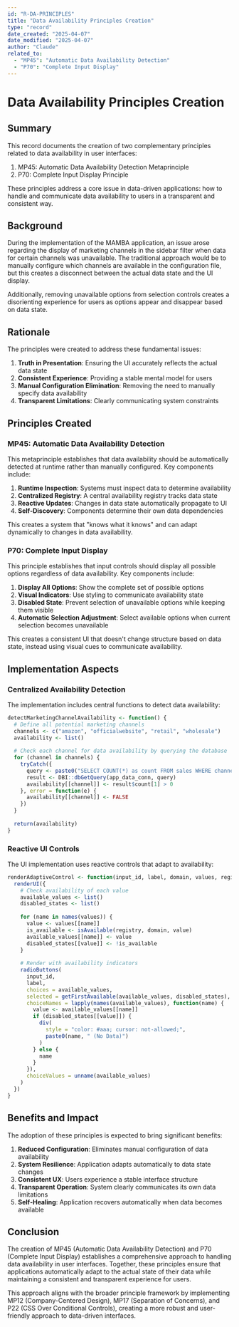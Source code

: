 ```yaml
---
id: "R-DA-PRINCIPLES"
title: "Data Availability Principles Creation"
type: "record"
date_created: "2025-04-07"
date_modified: "2025-04-07"
author: "Claude"
related_to:
  - "MP45": "Automatic Data Availability Detection"
  - "P70": "Complete Input Display"
---
```


# Data Availability Principles Creation

## Summary

This record documents the creation of two complementary principles related to data availability in user interfaces:

1. MP45: Automatic Data Availability Detection Metaprinciple
2. P70: Complete Input Display Principle

These principles address a core issue in data-driven applications: how to handle and communicate data availability to users in a transparent and consistent way.

## Background

During the implementation of the MAMBA application, an issue arose regarding the display of marketing channels in the sidebar filter when data for certain channels was unavailable. The traditional approach would be to manually configure which channels are available in the configuration file, but this creates a disconnect between the actual data state and the UI display.

Additionally, removing unavailable options from selection controls creates a disorienting experience for users as options appear and disappear based on data state.

## Rationale

The principles were created to address these fundamental issues:

1. **Truth in Presentation**: Ensuring the UI accurately reflects the actual data state
2. **Consistent Experience**: Providing a stable mental model for users
3. **Manual Configuration Elimination**: Removing the need to manually specify data availability
4. **Transparent Limitations**: Clearly communicating system constraints

## Principles Created

### MP45: Automatic Data Availability Detection

This metaprinciple establishes that data availability should be automatically detected at runtime rather than manually configured. Key components include:

1. **Runtime Inspection**: Systems must inspect data to determine availability
2. **Centralized Registry**: A central availability registry tracks data state
3. **Reactive Updates**: Changes in data state automatically propagate to UI
4. **Self-Discovery**: Components determine their own data dependencies

This creates a system that "knows what it knows" and can adapt dynamically to changes in data availability.

### P70: Complete Input Display

This principle establishes that input controls should display all possible options regardless of data availability. Key components include:

1. **Display All Options**: Show the complete set of possible options
2. **Visual Indicators**: Use styling to communicate availability state
3. **Disabled State**: Prevent selection of unavailable options while keeping them visible
4. **Automatic Selection Adjustment**: Select available options when current selection becomes unavailable

This creates a consistent UI that doesn't change structure based on data state, instead using visual cues to communicate availability.

## Implementation Aspects

### Centralized Availability Detection

The implementation includes central functions to detect data availability:

```r
detectMarketingChannelAvailability <- function() {
  # Define all potential marketing channels
  channels <- c("amazon", "officialwebsite", "retail", "wholesale")
  availability <- list()
  
  # Check each channel for data availability by querying the database
  for (channel in channels) {
    tryCatch({
      query <- paste0("SELECT COUNT(*) as count FROM sales WHERE channel = '", channel, "'")
      result <- DBI::dbGetQuery(app_data_conn, query)
      availability[[channel]] <- result$count[1] > 0
    }, error = function(e) {
      availability[[channel]] <- FALSE
    })
  }
  
  return(availability)
}
```

### Reactive UI Controls

The UI implementation uses reactive controls that adapt to availability:

```r
renderAdaptiveControl <- function(input_id, label, domain, values, registry) {
  renderUI({
    # Check availability of each value
    available_values <- list()
    disabled_states <- list()
    
    for (name in names(values)) {
      value <- values[[name]]
      is_available <- isAvailable(registry, domain, value)
      available_values[[name]] <- value
      disabled_states[[value]] <- !is_available
    }
    
    # Render with availability indicators
    radioButtons(
      input_id,
      label,
      choices = available_values,
      selected = getFirstAvailable(available_values, disabled_states),
      choiceNames = lapply(names(available_values), function(name) {
        value <- available_values[[name]]
        if (disabled_states[[value]]) {
          div(
            style = "color: #aaa; cursor: not-allowed;",
            paste0(name, " (No Data)")
          )
        } else {
          name
        }
      }),
      choiceValues = unname(available_values)
    )
  })
}
```

## Benefits and Impact

The adoption of these principles is expected to bring significant benefits:

1. **Reduced Configuration**: Eliminates manual configuration of data availability
2. **System Resilience**: Application adapts automatically to data state changes
3. **Consistent UX**: Users experience a stable interface structure
4. **Transparent Operation**: System clearly communicates its own data limitations
5. **Self-Healing**: Application recovers automatically when data becomes available

## Conclusion

The creation of MP45 (Automatic Data Availability Detection) and P70 (Complete Input Display) establishes a comprehensive approach to handling data availability in user interfaces. Together, these principles ensure that applications automatically adapt to the actual state of their data while maintaining a consistent and transparent experience for users.

This approach aligns with the broader principle framework by implementing MP12 (Company-Centered Design), MP17 (Separation of Concerns), and P22 (CSS Over Conditional Controls), creating a more robust and user-friendly approach to data-driven interfaces.
